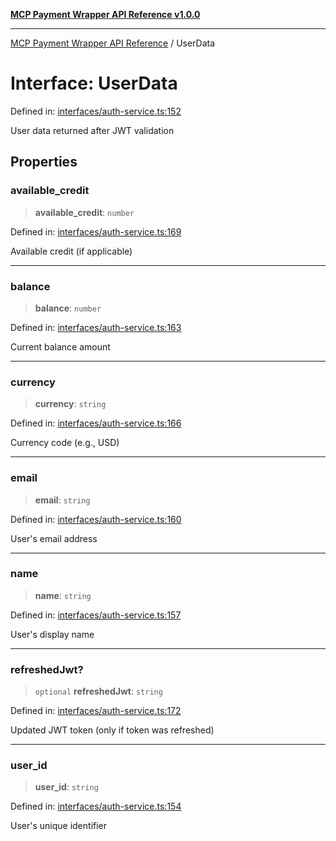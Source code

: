 [**MCP Payment Wrapper API Reference v1.0.0**](../README.md)

***

[MCP Payment Wrapper API Reference](../globals.md) / UserData

# Interface: UserData

Defined in: [interfaces/auth-service.ts:152](https://github.com/crazyrabbitLTC/mcp-payment-wrapper/blob/1ff06e57ea826fa74274a44578bd2a0ae2de8e57/src/interfaces/auth-service.ts#L152)

User data returned after JWT validation

## Properties

### available\_credit

> **available\_credit**: `number`

Defined in: [interfaces/auth-service.ts:169](https://github.com/crazyrabbitLTC/mcp-payment-wrapper/blob/1ff06e57ea826fa74274a44578bd2a0ae2de8e57/src/interfaces/auth-service.ts#L169)

Available credit (if applicable)

***

### balance

> **balance**: `number`

Defined in: [interfaces/auth-service.ts:163](https://github.com/crazyrabbitLTC/mcp-payment-wrapper/blob/1ff06e57ea826fa74274a44578bd2a0ae2de8e57/src/interfaces/auth-service.ts#L163)

Current balance amount

***

### currency

> **currency**: `string`

Defined in: [interfaces/auth-service.ts:166](https://github.com/crazyrabbitLTC/mcp-payment-wrapper/blob/1ff06e57ea826fa74274a44578bd2a0ae2de8e57/src/interfaces/auth-service.ts#L166)

Currency code (e.g., USD)

***

### email

> **email**: `string`

Defined in: [interfaces/auth-service.ts:160](https://github.com/crazyrabbitLTC/mcp-payment-wrapper/blob/1ff06e57ea826fa74274a44578bd2a0ae2de8e57/src/interfaces/auth-service.ts#L160)

User's email address

***

### name

> **name**: `string`

Defined in: [interfaces/auth-service.ts:157](https://github.com/crazyrabbitLTC/mcp-payment-wrapper/blob/1ff06e57ea826fa74274a44578bd2a0ae2de8e57/src/interfaces/auth-service.ts#L157)

User's display name

***

### refreshedJwt?

> `optional` **refreshedJwt**: `string`

Defined in: [interfaces/auth-service.ts:172](https://github.com/crazyrabbitLTC/mcp-payment-wrapper/blob/1ff06e57ea826fa74274a44578bd2a0ae2de8e57/src/interfaces/auth-service.ts#L172)

Updated JWT token (only if token was refreshed)

***

### user\_id

> **user\_id**: `string`

Defined in: [interfaces/auth-service.ts:154](https://github.com/crazyrabbitLTC/mcp-payment-wrapper/blob/1ff06e57ea826fa74274a44578bd2a0ae2de8e57/src/interfaces/auth-service.ts#L154)

User's unique identifier
